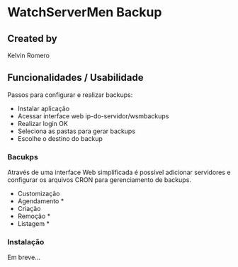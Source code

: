 # WatchServerMen Backup

## Created by

Kelvin Romero

## Funcionalidades / Usabilidade

  Passos para configurar e realizar backups:
  - Instalar aplicação
  - Acessar interface web ip-do-servidor/wsmbackups
  - Realizar login OK
  - Seleciona as pastas para gerar backups
  - Escolhe o destino do backup

### Bacukps

Através de uma interface Web simplificada é possível adicionar servidores e configurar os arquivos CRON para gerenciamento de backups.

- Customização
- Agendamento *
- Criação
- Remoção *
- Listagem *



### Instalação

Em breve...
